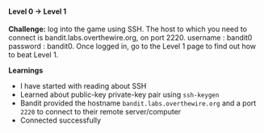 #### Level 0 -> Level 1

**Challenge:** log into the game using SSH. The host to which you need to connect is bandit.labs.overthewire.org, on port 2220. 
username : bandit0 
password : bandit0. 
Once logged in, go to the Level 1 page to find out how to beat Level 1.

**Learnings** 
- I have started with reading about SSH
- Learned about public-key private-key pair using ```ssh-keygen```
- Bandit provided the hostname ```bandit.labs.overthewire.org``` and a port ```2220``` to connect to their remote server/computer
- Connected successfully

 